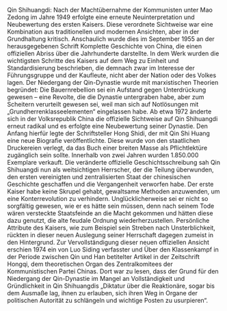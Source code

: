Qin Shihuangdi: Nach der Machtübernahme der Kommunisten unter Mao Zedong im Jahre 1949 erfolgte eine erneute Neuinterpretation und Neubewertung des ersten Kaisers. Diese verordnete Sichtweise war eine Kombination aus traditionellen und modernen Ansichten, aber in der Grundhaltung kritisch. Anschaulich wurde dies im September 1955 an der herausgegebenen Schrift Komplette Geschichte von China, die einen offiziellen Abriss über die Jahrhunderte darstellte. In dem Werk wurden die wichtigsten Schritte des Kaisers auf dem Weg zu Einheit und Standardisierung beschrieben, die demnach zwar im Interesse der Führungsgruppe und der Kaufleute, nicht aber der Nation oder des Volkes lagen. Der Niedergang der Qin-Dynastie wurde mit marxistischen Theorien begründet: Die Bauernrebellion sei ein Aufstand gegen Unterdrückung gewesen – eine Revolte, die die Dynastie untergraben habe, aber zum Scheitern verurteilt gewesen sei, weil man sich auf Notlösungen mit „Grundherrenklasseelementen“ eingelassen habe. Ab etwa 1972 änderte sich in der Volksrepublik China die offizielle Sichtweise auf Qin Shihuangdi erneut radikal und es erfolgte eine Neubewertung seiner Dynastie. Den Anfang hierfür legte der Schriftsteller Hong Shidi, der mit Qin Shi Huang eine neue Biografie veröffentlichte. Diese wurde von den staatlichen Druckereien verlegt, da das Buch einer breiten Masse als Pflichtlektüre zugänglich sein sollte. Innerhalb von zwei Jahren wurden 1.850.000 Exemplare verkauft. Die veränderte offizielle Geschichtsschreibung sah Qin Shihuangdi nun als weitsichtigen Herrscher, der die Teilung überwunden, den ersten vereinigten und zentralisierten Staat der chinesischen Geschichte geschaffen und die Vergangenheit verworfen habe. Der erste Kaiser habe keine Skrupel gehabt, gewaltsame Methoden anzuwenden, um eine Konterrevolution zu verhindern. Unglücklicherweise sei er nicht so sorgfältig gewesen, wie er es hätte sein müssen, denn nach seinem Tode wären versteckte Staatsfeinde an die Macht gekommen und hätten diese dazu genutzt, die alte feudale Ordnung wiederherzustellen. Persönliche Attribute des Kaisers, wie zum Beispiel sein Streben nach Unsterblichkeit, rückten in dieser neuen Auslegung seiner Herrschaft dagegen zumeist in den Hintergrund. Zur Vervollständigung dieser neuen offiziellen Ansicht erschien 1974 ein von Luo Siding verfasster und Über den Klassenkampf in der Periode zwischen Qin und Han betitelter Artikel in der Zeitschrift Hongqi, dem theoretischen Organ des Zentralkomitees der Kommunistischen Partei Chinas. Dort war zu lesen, dass der Grund für den Niedergang der Qin-Dynastie im Mangel an Vollständigkeit und Gründlichkeit in Qin Shihuangdis „Diktatur über die Reaktionäre, sogar bis dem Ausmaße lag, ihnen zu erlauben, sich ihren Weg in Organe der politischen Autorität zu schlängeln und wichtige Posten zu usurpieren“.
